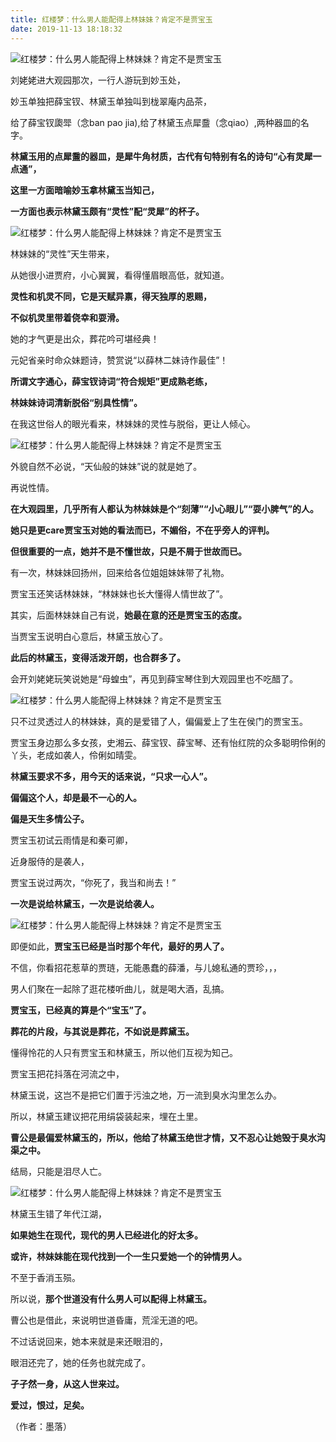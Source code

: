 ```yaml
---
title: 红楼梦：什么男人能配得上林妹妹？肯定不是贾宝玉
date: 2019-11-13 18:18:32
---
```

![红楼梦：什么男人能配得上林妹妹？肯定不是贾宝玉](http://p3.pstatp.com/large/pgc-image/3aa94c010fa04bda902db872c88ee072)
 


 刘姥姥进大观园那次，一行人游玩到妙玉处，

 妙玉单独把薛宝钗、林黛玉单独叫到栊翠庵内品茶，

 给了薛宝钗瓟斝（念ban pao jia),给了林黛玉点犀䀉（念qiao）,两种器皿的名字。

 **林黛玉用的点犀䀉的器皿，是犀牛角材质，古代有句特别有名的诗句“心有灵犀一点通”，**

 **这里一方面暗喻妙玉拿林黛玉当知己，**

 **一方面也表示林黛玉颇有“灵性”配“灵犀”的杯子。**

![红楼梦：什么男人能配得上林妹妹？肯定不是贾宝玉](http://p3.pstatp.com/large/pgc-image/2046b0d00298405690375d7aa91c982a)
 


 林妹妹的“灵性”天生带来，

 从她很小进贾府，小心翼翼，看得懂眉眼高低，就知道。

 **灵性和机灵不同，它是天赋异禀，得天独厚的恩赐，**

 **不似机灵里带着侥幸和耍滑。**

 她的才气更是出众，葬花吟可堪经典！

 元妃省亲时命众妹题诗，赞赏说“以薛林二妹诗作最佳”！

 **所谓文字通心，薛宝钗诗词“符合规矩”更成熟老练，**

 **林妹妹诗词清新脱俗“别具性情”。**

 在我这世俗人的眼光看来，林妹妹的灵性与脱俗，更让人倾心。

![红楼梦：什么男人能配得上林妹妹？肯定不是贾宝玉](http://p9.pstatp.com/large/pgc-image/cb284e5ffa7749659791887e5732a91d)
 


 外貌自然不必说，“天仙般的妹妹”说的就是她了。

 再说性情。

 **在大观园里，几乎所有人都认为林妹妹是个“刻薄”“小心眼儿”“耍小脾气”的人。**

 **她只是更care贾宝玉对她的看法而已，不媚俗，不在乎旁人的评判。**

 **但很重要的一点，她并不是不懂世故，只是不屑于世故而已。**

 有一次，林妹妹回扬州，回来给各位姐姐妹妹带了礼物。

 贾宝玉还笑话林妹妹，“林妹妹也长大懂得人情世故了”。

 其实，后面林妹妹自己有说，**她最在意的还是贾宝玉的态度。**

 当贾宝玉说明白心意后，林黛玉放心了。

 **此后的林黛玉，变得活泼开朗，也合群多了。**

 会开刘姥姥玩笑说她是“母蝗虫”，再见到薛宝琴住到大观园里也不吃醋了。

![红楼梦：什么男人能配得上林妹妹？肯定不是贾宝玉](http://p1.pstatp.com/large/pgc-image/1b8bc44940df4cf0b5d7561a8af621f5)
 


 只不过灵透过人的林妹妹，真的是爱错了人，偏偏爱上了生在侯门的贾宝玉。

 贾宝玉身边那么多女孩，史湘云、薛宝钗、薛宝琴、还有怡红院的众多聪明伶俐的丫头，老成如袭人，伶俐如晴雯。

 **林黛玉要求不多，用今天的话来说，“只求一心人”。**

 **偏偏这个人，却是最不一心的人。**

 **偏是天生多情公子。**

 贾宝玉初试云雨情是和秦可卿，

 近身服侍的是袭人，

 贾宝玉说过两次，“你死了，我当和尚去！”

 **一次是说给林黛玉，一次是说给袭人。**

![红楼梦：什么男人能配得上林妹妹？肯定不是贾宝玉](http://p1.pstatp.com/large/pgc-image/3e72d3d8ad6e432aa1e325d8c1d74b5b)
 


 即便如此，**贾宝玉已经是当时那个年代，最好的男人了。**

 不信，你看招花惹草的贾琏，无能愚蠢的薛潘，与儿媳私通的贾珍，，，

 男人们聚在一起除了逛花楼听曲儿，就是喝大酒，乱搞。

 **贾宝玉，已经真的算是个“宝玉”了。**

 **葬花的片段，与其说是葬花，不如说是葬黛玉。**

 懂得怜花的人只有贾宝玉和林黛玉，所以他们互视为知己。

 贾宝玉把花抖落在河流之中，

 林黛玉说，这岂不是把它们置于污浊之地，万一流到臭水沟里怎么办。

 所以，林黛玉建议把花用绢袋装起来，埋在土里。

 **曹公是最偏爱林黛玉的，所以，他给了林黛玉绝世才情，又不忍心让她毁于臭水沟渠之中。**

 结局，只能是泪尽人亡。

![红楼梦：什么男人能配得上林妹妹？肯定不是贾宝玉](http://p3.pstatp.com/large/pgc-image/214a85c977d44c27b2128f1d993c3277)
 


 林黛玉生错了年代江湖，

 **如果她生在现代，现代的男人已经进化的好太多。**

 **或许，林妹妹能在现代找到一个一生只爱她一个的钟情男人。**

 不至于香消玉殒。

 所以说，**那个世道没有什么男人可以配得上林黛玉。**

 曹公也是借此，来说明世道昏庸，荒淫无道的吧。

 不过话说回来，她本来就是来还眼泪的，

 眼泪还完了，她的任务也就完成了。

 **孑孑然一身，从这人世来过。**

 **爱过，恨过，足矣。**

 （作者：墨落）
